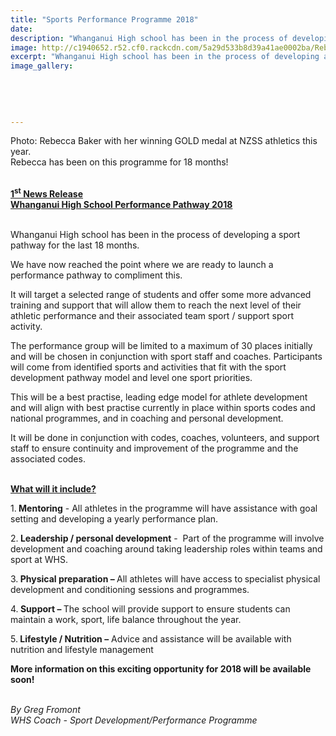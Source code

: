 ```yaml
---
title: "Sports Performance Programme 2018"
date: 
description: "Whanganui High school has been in the process of developing a sport pathway for the last 18 months..."
image: http://c1940652.r52.cf0.rackcdn.com/5a29d533b8d39a41ae0002ba/Rebecca-Baker-GOLD-croppedmedal-by-herself-Dec-2017.jpg
excerpt: "Whanganui High school has been in the process of developing a sport pathway for the last 18 months."
image_gallery:
    
    
    
    
    
---
```


<p>Photo: Rebecca Baker with her winning GOLD medal at NZSS athletics this year.<br />Rebecca has been on this programme for 18 months!<br />&nbsp;</p>
<p><strong><span style="text-decoration: underline;">1<sup>st</sup> News Release<br /></span></strong><strong><span style="text-decoration: underline;">Whanganui High School Performance Pathway 2018<br /></span></strong><strong>&nbsp;</strong></p>
<p>Whanganui High school has been in the process of developing a sport pathway for the last 18 months.</p>
<p>We have now reached the point where we are ready to launch a performance pathway to compliment this.</p>
<p>It will target a selected range of students and offer some more advanced training and support that will allow them to reach the next level of their athletic performance and their associated team sport / support sport activity.&nbsp;</p>
<p>The performance group will be limited to a maximum of 30 places initially and will be chosen in conjunction with sport staff and coaches. Participants will come from identified sports and activities that fit with the sport development pathway model and level one sport priorities.&nbsp;</p>
<p>This will be a best practise, leading edge model for athlete development and will align with best practise currently in place within sports codes and national programmes, and in coaching and personal development.&nbsp;</p>
<p>It will be done in conjunction with codes, coaches, volunteers, and support staff to ensure continuity and improvement of the programme and the associated codes.<br /><br /></p>
<p><strong><span style="text-decoration: underline;">What will it include?</span></strong></p>
<p>1.<strong>&nbsp;Mentoring</strong>&nbsp;- All athletes in the programme will have assistance with goal setting and developing a yearly performance plan.</p>
<p>2.<strong>&nbsp;Leadership / personal development</strong>&nbsp;- &nbsp;Part of the programme will involve development and coaching around taking leadership roles within teams and sport at WHS.</p>
<p>3.<strong>&nbsp;Physical preparation &ndash;&nbsp;</strong>All athletes will have access to<strong>&nbsp;</strong>specialist physical development and conditioning sessions and programmes.</p>
<p>4.<strong>&nbsp;Support &ndash;&nbsp;</strong>The school will provide support to ensure students can maintain a work, sport, life balance throughout the year.</p>
<p>5.<strong>&nbsp;Lifestyle / Nutrition &ndash;</strong>&nbsp;Advice and assistance will be available with nutrition and lifestyle management</p>
<p><strong>More information on this exciting opportunity for 2018 will be available soon!</strong></p>
<p><strong><em><br /></em></strong><em>By Greg Fromont</em><em><br /> WHS Coach - Sport Development/Performance Programme</em></p>

